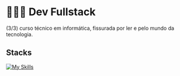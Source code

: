 # 👩🏻‍💻 Dev Fullstack
(3/3) curso técnico em informática, fissurada por ler e pelo mundo da tecnologia.

## Stacks
[![My Skills](https://skillicons.dev/icons?i=js,nodejs,express,postgres,mongodb)](https://skillicons.dev)
